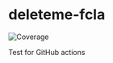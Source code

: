 # deleteme-fcla
![Coverage](https://img.shields.io/codecov/c/github/nlasagni/deleteme-fcla)

Test for GitHub actions
